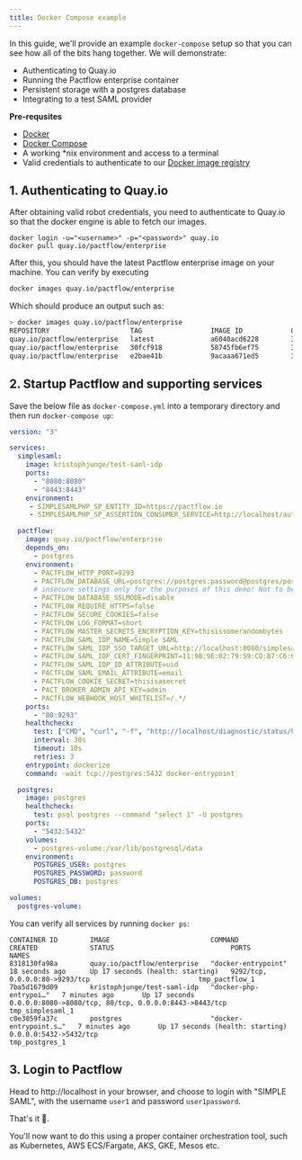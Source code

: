 ```yaml
---
title: Docker Compose example
---
```


In this guide, we'll provide an example `docker-compose` setup so that you can see how all of the bits hang together. We will demonstrate:

* Authenticating to Quay.io
* Running the Pactflow enterprise container
* Persistent storage with a postgres database
* Integrating to a test SAML provider

**Pre-requsites**
* [Docker](https://docs.docker.com/engine/install/)
* [Docker Compose](https://docs.docker.com/compose/install/)
* A working *nix environment and access to a terminal
* Valid credentials to authenticate to our [Docker image registry](/docker-image-registry)

## 1. Authenticating to Quay.io

After obtaining valid robot credentials, you need to authenticate to Quay.io so that the docker engine is able to fetch our images.

```
docker login -u="<username>" -p="<password>" quay.io
docker pull quay.io/pactflow/enterprise
```

After this, you should have the latest Pactflow enterprise image on your machine. You can verify by executing

```sh
docker images quay.io/pactflow/enterprise
```

Which should produce an output such as:

```sh
> docker images quay.io/pactflow/enterprise
REPOSITORY                    TAG                 IMAGE ID            CREATED             SIZE
quay.io/pactflow/enterprise   latest              a6040acd6228        3 days ago          404MB
quay.io/pactflow/enterprise   30fcf918            58745fb6ef75        3 days ago          410MB
quay.io/pactflow/enterprise   e2bae41b            9acaaa671ed5        3 days ago          410MB
```

## 2. Startup Pactflow and supporting services

Save the below file as `docker-compose.yml` into a temporary directory and then run `docker-compose up`:

```yaml
version: "3"

services:
  simplesaml:
    image: kristophjunge/test-saml-idp
    ports:
      - "8080:8080"
      - "8443:8443"
    environment:
     - SIMPLESAMLPHP_SP_ENTITY_ID=https://pactflow.io
     - SIMPLESAMLPHP_SP_ASSERTION_CONSUMER_SERVICE=http://localhost/auth/saml/callback

  pactflow:
    image: quay.io/pactflow/enterprise
    depends_on:
      - postgres
    environment:
      - PACTFLOW_HTTP_PORT=9293
      - PACTFLOW_DATABASE_URL=postgres://postgres:password@postgres/postgres
      # insecure settings only for the purposes of this demo! Not to be used in production.
      - PACTFLOW_DATABASE_SSLMODE=disable
      - PACTFLOW_REQUIRE_HTTPS=false
      - PACTFLOW_SECURE_COOKIES=false
      - PACTFLOW_LOG_FORMAT=short
      - PACTFLOW_MASTER_SECRETS_ENCRYPTION_KEY=thisissomerandombytes
      - PACTFLOW_SAML_IDP_NAME=Simple SAML
      - PACTFLOW_SAML_IDP_SSO_TARGET_URL=http://localhost:8080/simplesaml/saml2/idp/SSOService.php
      - PACTFLOW_SAML_IDP_CERT_FINGERPRINT=11:9B:9E:02:79:59:CD:B7:C6:62:CF:D0:75:D9:E2:EF:38:4E:44:5F
      - PACTFLOW_SAML_IDP_ID_ATTRIBUTE=uid
      - PACTFLOW_SAML_EMAIL_ATTRIBUTE=email
      - PACTFLOW_COOKIE_SECRET=thisisasecret
      - PACT_BROKER_ADMIN_API_KEY=admin
      - PACTFLOW_WEBHOOK_HOST_WHITELIST=/.*/
    ports:
      - "80:9293"
    healthcheck:
      test: ["CMD", "curl", "-f", "http://localhost/diagnostic/status/heartbeat"]
      interval: 30s
      timeout: 10s
      retries: 3
    entrypoint: dockerize
    command: -wait tcp://postgres:5432 docker-entrypoint

  postgres:
    image: postgres
    healthcheck:
      test: psql postgres --command "select 1" -U postgres
    ports:
      - "5432:5432"
    volumes:
      - postgres-volume:/var/lib/postgresql/data
    environment:
      POSTGRES_USER: postgres
      POSTGRES_PASSWORD: password
      POSTGRES_DB: postgres

volumes:
  postgres-volume:
```

You can verify all services by running `docker ps`:

```
CONTAINER ID        IMAGE                         COMMAND                  CREATED             STATUS                             PORTS                                                    NAMES
8318130fa98a        quay.io/pactflow/enterprise   "docker-entrypoint"      18 seconds ago      Up 17 seconds (health: starting)   9292/tcp, 0.0.0.0:80->9293/tcp                           tmp_pactflow_1
7ba5d1679d09        kristophjunge/test-saml-idp   "docker-php-entrypoi…"   7 minutes ago       Up 17 seconds                      0.0.0.0:8080->8080/tcp, 80/tcp, 0.0.0.0:8443->8443/tcp   tmp_simplesaml_1
c0e3059fa37c        postgres                      "docker-entrypoint.s…"   7 minutes ago       Up 17 seconds (health: starting)   0.0.0.0:5432->5432/tcp                                   tmp_postgres_1
```

## 3. Login to Pactflow

Head to http://localhost in your browser, and choose to login with "SIMPLE SAML", with the username `user1` and password `user1password`.

That's it 🎉.

You'll now want to do this using a proper container orchestration tool, such as Kubernetes, AWS ECS/Fargate, AKS, GKE, Mesos etc.